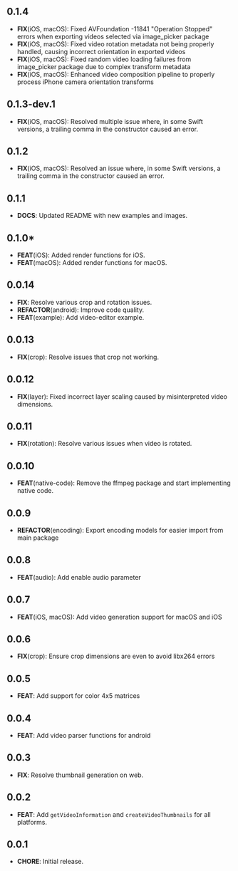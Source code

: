 ## 0.1.4
- **FIX**(iOS, macOS): Fixed AVFoundation -11841 "Operation Stopped" errors when exporting videos selected via image_picker package
- **FIX**(iOS, macOS): Fixed video rotation metadata not being properly handled, causing incorrect orientation in exported videos
- **FIX**(iOS, macOS): Fixed random video loading failures from image_picker package due to complex transform metadata
- **FIX**(iOS, macOS): Enhanced video composition pipeline to properly process iPhone camera orientation transforms

## 0.1.3-dev.1
- **FIX**(iOS, macOS): Resolved multiple issue where, in some Swift versions, a trailing comma in the constructor caused an error.

## 0.1.2
- **FIX**(iOS, macOS): Resolved an issue where, in some Swift versions, a trailing comma in the constructor caused an error.

## 0.1.1
- **DOCS**: Updated README with new examples and images.

## 0.1.0* 
- **FEAT**(iOS): Added render functions for iOS.
- **FEAT**(macOS): Added render functions for macOS.

## 0.0.14
- **FIX**: Resolve various crop and rotation issues.
- **REFACTOR**(android): Improve code quality.
- **FEAT**(example): Add video-editor example.

## 0.0.13
- **FIX**(crop): Resolve issues that crop not working.

## 0.0.12
- **FIX**(layer): Fixed incorrect layer scaling caused by misinterpreted video dimensions.

## 0.0.11
- **FIX**(rotation): Resolve various issues when video is rotated.

## 0.0.10
- **FEAT**(native-code): Remove the ffmpeg package and start implementing native code.

## 0.0.9
- **REFACTOR**(encoding): Export encoding models for easier import from main package

## 0.0.8
- **FEAT**(audio): Add enable audio parameter

## 0.0.7
- **FEAT**(iOS, macOS): Add video generation support for macOS and iOS

## 0.0.6
- **FIX**(crop): Ensure crop dimensions are even to avoid libx264 errors

## 0.0.5
- **FEAT**: Add support for color 4x5 matrices

## 0.0.4
- **FEAT**: Add video parser functions for android

## 0.0.3
- **FIX**: Resolve thumbnail generation on web.

## 0.0.2
- **FEAT**: Add `getVideoInformation` and `createVideoThumbnails` for all platforms.

## 0.0.1

- **CHORE**: Initial release.
